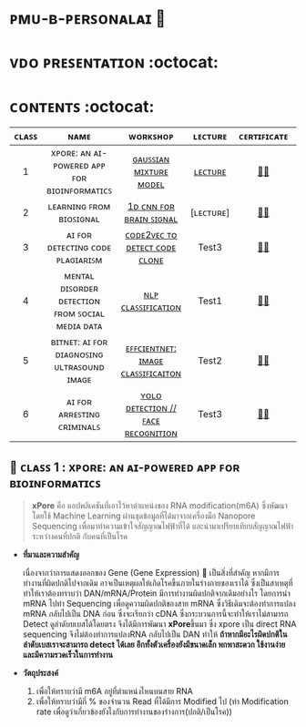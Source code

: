 # ᴘᴍᴜ-ʙ-ᴘᴇʀꜱᴏɴᴀʟᴀɪ :space_invader:
# ᴠᴅᴏ ᴘʀᴇꜱᴇɴᴛᴀᴛɪᴏɴ :octocat:
# ᴄᴏɴᴛᴇɴᴛꜱ :octocat:

|  ᴄʟᴀꜱꜱ   |                     ɴᴀᴍᴇ                        |   ᴡᴏʀᴋꜱʜᴏᴘ    | ʟᴇᴄᴛᴜʀᴇ   | ᴄᴇʀᴛɪꜰɪᴄᴀᴛᴇ |ᴅᴏᴄᴜᴍᴇɴᴛ  |
|:-------:|:-----------------------------------------------:|:-------------:|:---------:|:-----------:|:------------:|
|   1     | xᴘᴏʀᴇ: ᴀɴ ᴀɪ-ᴘᴏᴡᴇʀᴇᴅ ᴀᴘᴘ ꜰᴏʀ ʙɪᴏɪɴꜰᴏʀᴍᴀᴛɪᴄꜱ      | [ɢᴀᴜꜱꜱɪᴀɴ ᴍɪxᴛᴜʀᴇ ᴍᴏᴅᴇʟ](xPore/GMM.ipynb) | [ʟᴇᴄᴛᴜʀᴇ](xPore/Lecture) | [:woman_student:](https://powerclass.org/tutor-certificate-3/?cert_h=9aca74810845f006) |[:paperclips:](https://drive.google.com/drive/folders/1WzSEFgym7sDo-3A9etN1a210a0IYmDi_),[:cd:](https://powerclass.org/courses/xpore-an-ai-powered-app-for-bioinformaticians/)|
|   2     | ʟᴇᴀʀɴɪɴɢ ꜰʀᴏᴍ ʙɪᴏꜱɪɢɴᴀʟ                          |[1ᴅ ᴄɴɴ ꜰᴏʀ ʙʀᴀɪɴ ꜱɪɢɴᴀʟ](Biosignal/model.py) | [ʟᴇᴄᴛᴜʀᴇ] |[:woman_student:](https://powerclass.org/tutor-certificate-3/?cert_hash=a10fcc14abfe3a03)|[:paperclips:]((https://drive.google.com/drive/folders/1ZWYsgQaMztE_KxHUUT7dp-Z51vSp1Z6q)),[:cd:](https://powerclass.org/courses/learning-from-biosignal/))|
|   3     | ᴀɪ ꜰᴏʀ ᴅᴇᴛᴇᴄᴛɪɴɢ ᴄᴏᴅᴇ ᴘʟᴀɢɪᴀʀɪꜱᴍ                 | [ᴄᴏᴅᴇ2ᴠᴇᴄ ᴛᴏ ᴅᴇᴛᴇᴄᴛ ᴄᴏᴅᴇ ᴄʟᴏɴᴇ](CodeClone/PMU_B_CodingAI_CodeCloneDetection_Workshop.ipynb) | Test3 |[:woman_student:]()|111|
|   4     | ᴍᴇɴᴛᴀʟ ᴅɪꜱᴏʀᴅᴇʀ ᴅᴇᴛᴇᴄᴛɪᴏɴ ꜰʀᴏᴍ ꜱᴏᴄɪᴀʟ ᴍᴇᴅɪᴀ ᴅᴀᴛᴀ | [ɴʟᴘ ᴄʟᴀꜱꜱɪꜰɪᴄᴀᴛɪᴏɴ](NLP_classification/PMU_B_CodingAI_NLP_classification_Workshop_ipynb.ipynb) | Test1 |[:woman_student:]()|111|
|   5     | ʙɪᴛɴᴇᴛ: ᴀɪ ꜰᴏʀ ᴅɪᴀɢɴᴏꜱɪɴɢ ᴜʟᴛʀᴀꜱᴏᴜɴᴅ ɪᴍᴀɢᴇ       | [ᴇꜰꜰᴄɪᴇɴᴛɴᴇᴛ: ɪᴍᴀɢᴇ ᴄʟᴀꜱꜱɪꜰɪᴄᴀɪᴛᴏɴ](BiTNet/PMUB_Personal_AI_Image_classification_EfficientNetB5.ipynb) | Test2 |[:woman_student:](https://powerclass.org/tutor-certificate-3/?cert_hash=ab6750d5050063e2)|111|
|   6     | ᴀɪ ꜰᴏʀ ᴀʀʀᴇꜱᴛɪɴɢ ᴄʀɪᴍɪɴᴀʟꜱ                       | [ʏᴏʟᴏ ᴅᴇᴛᴇᴄᴛɪᴏɴ // ꜰᴀᴄᴇ ʀᴇᴄᴏɢɴɪᴛɪᴏɴ](Detection/PMU_B_Train_Yolov8_Object_Detection_on_Custom_Dataset_Workshop.ipynb) | Test3 |[:woman_student:](https://powerclass.org/tutor-certificate-3/?cert_hash=3177ce091e6b85aa)|111|

   ## :pushpin: ᴄʟᴀꜱꜱ 1 : xᴘᴏʀᴇ: ᴀɴ ᴀɪ-ᴘᴏᴡᴇʀᴇᴅ ᴀᴘᴘ ꜰᴏʀ ʙɪᴏɪɴꜰᴏʀᴍᴀᴛɪᴄꜱ 
>**xPore** คือ แอปพลิเคชันที่เอาไว้หาตำแหน่งของ RNA modification(m6A) ซึ่งพัฒนาโดยใช้ Machine Learning ผ่านชุดข้อมูลที่ได้มาจากเครื่องมือ Nanopore Sequencing เพื่อมาทำความเข้าใจสัญญาณไฟฟ้าที่ได้ และนำมาเปรียบเทียบสัญญาณไฟฟ้าระหว่างคนที่ปกติ กับคนที่เป็นโรค 
   * **ที่มาและความสำคัญ**
     
     เนื่องจากว่าการแสดงออกของ Gene (Gene Expression) :dna: เป็นสิ่งที่สำคัญ หากมีการทำงานที่ผิดปกติไปจากเดิม อาจเป็นเหตุผลให้เกิดโรคขึ้นภายในร่างกายของเราได้ ซึ่งเป็นสาเหตุที่ทำให้เราต้องทราบว่า DAN/mRNA/Protein มีการทำงานผิดปกติจากเดิมอย่างไร โดยการนำ mRNA ไปทำ Sequencing เพื่อดูความผิดปกติของสาย mRNA ซึ่งวิธีเดิมจะต้องทำการแปลง mRNA กลับไปเป็น DNA ก่อน ซึ่งจะเรียกว่า cDNA ซึ่งกระบวนการนี้จะทำให้เราไม่สามารถ Detect ดูลำดับบเบสได้โดยตรง จึงได้มีการพัฒนา **xPore**ขึ้นมา ซึ่ง xpore เป็น direct RNA sequencing จึงไม่ต้องทำการแปลงRNA กลับไปเป็น DAN ทำให้ **ถ้าหากมีอะไรผิดปกติในลำดับเบสเราจะสามารถ detect ได้เลย อีกทั้งตัวเครื่องยังมีขนาดเล็ก พกพาสะดวก ใช้งานง่าย และมีความรวดเร็วในการทำงาน**
   * **วัตถุประสงค์**
     1. เพื่อให้ทราบว่ามี m6A อยู่ที่ตำแหน่งไหนบนสาย RNA
     2. เพื่อให้ทราบว่ามีกี่ % ของจำนวน Read ที่ได้มีการ Modified ไป (ทำ Modification rate เพื่อดูว่าเกี่ยวข้องยังไงกับการทำงานของร่างการ(ปกติ/เป็นโรค))
   
